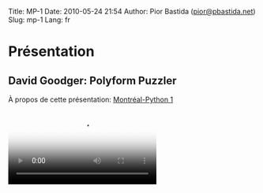 Title: MP-1
Date: 2010-05-24 21:54
Author: Pior Bastida (pior@pbastida.net)
Slug: mp-1
Lang: fr

<style>#sidebar { display:none;} #content { width: 740px !important; } </style>
Présentation
============

David Goodger: Polyform Puzzler
-------------------------------

À propos de cette présentation: [Montréal-Python 1][]   

<video controls poster="http://montrealpython.org/videos/Montreal-Python-1-David_Goodger-Polyform_Puzzler.jpg">
<source src="http://montrealpython.org/videos/Montreal-Python-1-David-Goodger-Polyform-Puzzler.mp4" type="video/mp4"></source>
<source src="http://montrealpython.org/videos/Montreal-Python-1-David-Goodger-Polyform-Puzzler.ogg" type="video/ogg"></source>
Your browser doesn't support HTML5. Please use the download link. If you
use Safari and want to use a libre format, install the Xiph QuickTime
Component at http://www.xiph.org/quicktime </video>

  [Montréal-Python 1]: http://wiki.montrealpython.org/index.php/Montréal-Python_1
